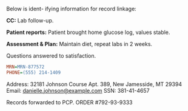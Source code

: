 Below is ident-
ifying information for record linkage:
 
**CC:** Lab follow-up.


**Patient reports:** Patient brought home glucose log, values stable.


**Assessment & Plan:** Maintain diet, repeat labs in 2 weeks. 
 
Questions answered to satisfaction.

```ini
MRN=MRN-877572
PHONE=(555) 214-1409 
``` 
Address: 32181 Johnson Course Apt. 389, New Jamesside, MT 29394 
Email: danielle.johnson@example.com 
SSN: 381-41-4657
 
Records forwarded to PCP. 
ORDER #792-93-9333
